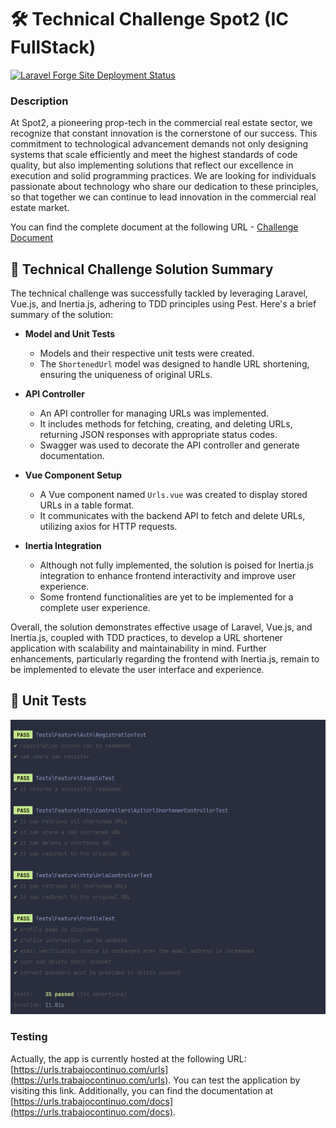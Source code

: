 # 🛠️ Technical Challenge Spot2 (IC FullStack)

[![Laravel Forge Site Deployment Status](https://img.shields.io/endpoint?url=https%3A%2F%2Fforge.laravel.com%2Fsite-badges%2Fd88080b1-ddc8-46f1-a77a-e738edd90de8%3Fdate%3D1%26commit%3D1&style=for-the-badge)](https://forge.laravel.com/servers/789178/sites/2350067)

### Description
At Spot2, a pioneering prop-tech in the commercial real estate sector, we recognize that constant innovation is the cornerstone of our success. This commitment to technological advancement demands not only designing systems that scale efficiently and meet the highest standards of code quality, but also implementing solutions that reflect our excellence in execution and solid programming practices. We are looking for individuals passionate about technology who share our dedication to these principles, so that together we can continue to lead innovation in the commercial real estate market.

You can find the complete document at the following URL - [Challenge Document](docs/doc.pdf)

## 🚀 **Technical Challenge Solution Summary**

The technical challenge was successfully tackled by leveraging Laravel, Vue.js, and Inertia.js, adhering to TDD principles using Pest. Here's a brief summary of the solution:

- **Model and Unit Tests**
    - Models and their respective unit tests were created.
    - The `ShortenedUrl` model was designed to handle URL shortening, ensuring the uniqueness of original URLs.

- **API Controller**
    - An API controller for managing URLs was implemented.
    - It includes methods for fetching, creating, and deleting URLs, returning JSON responses with appropriate status codes.
    - Swagger was used to decorate the API controller and generate documentation.

- **Vue Component Setup**
    - A Vue component named `Urls.vue` was created to display stored URLs in a table format.
    - It communicates with the backend API to fetch and delete URLs, utilizing axios for HTTP requests.

- **Inertia Integration**
    - Although not fully implemented, the solution is poised for Inertia.js integration to enhance frontend interactivity and improve user experience.
    - Some frontend functionalities are yet to be implemented for a complete user experience.

Overall, the solution demonstrates effective usage of Laravel, Vue.js, and Inertia.js, coupled with TDD practices, to develop a URL shortener application with scalability and maintainability in mind. Further enhancements, particularly regarding the frontend with Inertia.js, remain to be implemented to elevate the user interface and experience.

## 🧪 Unit Tests

![Tests](docs/tests.png)

### Testing

Actually, the app is currently hosted at the following URL: [https://urls.trabajocontinuo.com/urls](https://urls.trabajocontinuo.com/urls). You can test the application by visiting this link. Additionally, you can find the documentation at [https://urls.trabajocontinuo.com/docs](https://urls.trabajocontinuo.com/docs).
